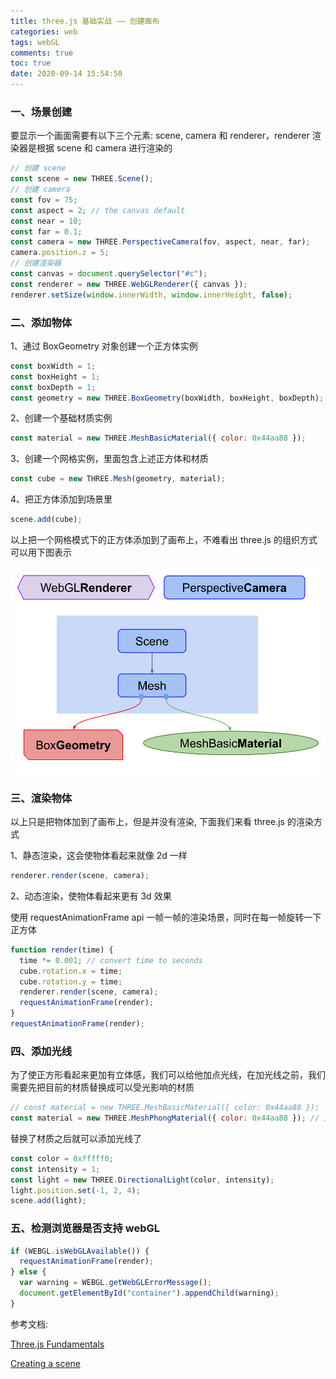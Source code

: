 ```yaml
---
title: three.js 基础实战 —— 创建画布
categories: web
tags: webGL
comments: true
toc: true
date: 2020-09-14 15:54:50
---
```

### 一、场景创建

要显示一个画面需要有以下三个元素: scene, camera 和 renderer，renderer 渲染器是根据 scene 和 camera 进行渲染的

```js
// 创建 scene
const scene = new THREE.Scene();
// 创建 camera
const fov = 75;
const aspect = 2; // the canvas default
const near = 10;
const far = 0.1;
const camera = new THREE.PerspectiveCamera(fov, aspect, near, far);
camera.position.z = 5;
// 创建渲染器
const canvas = document.querySelector("#c");
const renderer = new THREE.WebGLRenderer({ canvas });
renderer.setSize(window.innerWidth, window.innerHeight, false);
```

### 二、添加物体

1、通过 BoxGeometry 对象创建一个正方体实例

```js
const boxWidth = 1;
const boxHeight = 1;
const boxDepth = 1;
const geometry = new THREE.BoxGeometry(boxWidth, boxHeight, boxDepth);
```

2、创建一个基础材质实例

```js
const material = new THREE.MeshBasicMaterial({ color: 0x44aa88 });
```

3、创建一个网格实例，里面包含上述正方体和材质

```js
const cube = new THREE.Mesh(geometry, material);
```

4、把正方体添加到场景里

```js
scene.add(cube);
```

以上把一个网格模式下的正方体添加到了画布上，不难看出 three.js 的组织方式可以用下图表示

![three.js 组织方式](/images/threejs-1cube-no-light-scene.svg)

### 三、渲染物体

以上只是把物体加到了画布上，但是并没有渲染, 下面我们来看 three.js 的渲染方式

1、静态渲染，这会使物体看起来就像 2d 一样

```js
renderer.render(scene, camera);
```

2、动态渲染，使物体看起来更有 3d 效果

使用 requestAnimationFrame api 一帧一帧的渲染场景，同时在每一帧旋转一下正方体

```js
function render(time) {
  time *= 0.001; // convert time to seconds
  cube.rotation.x = time;
  cube.rotation.y = time;
  renderer.render(scene, camera);
  requestAnimationFrame(render);
}
requestAnimationFrame(render);
```

### 四、添加光线

为了使正方形看起来更加有立体感，我们可以给他加点光线，在加光线之前，我们需要先把目前的材质替换成可以受光影响的材质

```js
// const material = new THREE.MeshBasicMaterial({ color: 0x44aa88 });
const material = new THREE.MeshPhongMaterial({ color: 0x44aa88 }); // 这种材质会受光线影响
```

替换了材质之后就可以添加光线了

```js
const color = 0xfffff0;
const intensity = 1;
const light = new THREE.DirectionalLight(color, intensity);
light.position.set(-1, 2, 4);
scene.add(light);
```

### 五、检测浏览器是否支持 webGL

```js
if (WEBGL.isWebGLAvailable()) {
  requestAnimationFrame(render);
} else {
  var warning = WEBGL.getWebGLErrorMessage();
  document.getElementById("container").appendChild(warning);
}
```

参考文档:

[Three.js Fundamentals](https://threejsfundamentals.org/threejs/lessons/threejs-fundamentals.html)

[Creating a scene](https://threejs.org/docs/index.html#manual/en/introduction/Creating-a-scene)


